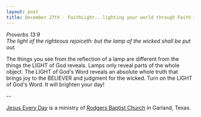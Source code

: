 ```yaml
---
layout: post
title: December 27th - FaithLight...lighting your world through Faith in
---
```


_Proverbs 13:9  
The light of the righteous rejoiceth: but the lamp of the wicked
shall be put out._

The things you see from the reflection of a lamp are different from
the things the LIGHT of God reveals. Lamps only reveal parts of the
whole object. The LIGHT of God's Word reveals an absolute whole truth
that brings joy to the BELIEVER and judgment for the wicked. Turn on
the LIGHT of God's Word. It will brighten your day!

 --

<a href=http://jesuseveryday.net>Jesus Every Day</a> is a ministry of <a href=http://rodgersbaptist.net>Rodgers Baptist Church</a> in Garland, Texas.

